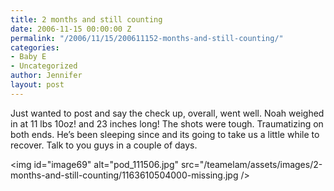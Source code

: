 ```yaml
---
title: 2 months and still counting
date: 2006-11-15 00:00:00 Z
permalink: "/2006/11/15/200611152-months-and-still-counting/"
categories:
- Baby E
- Uncategorized
author: Jennifer
layout: post
---
```


Just wanted to post and say the check up, overall, went well. Noah weighed in at 11 lbs 10oz! and 23 inches long! The shots were tough. Traumatizing on both ends. He&#8217;s been sleeping since and its going to take us a little while to recover. Talk to you guys in a couple of days.

<img id="image69" alt="pod_111506.jpg" src="/teamelam/assets/images/2-months-and-still-counting/1163610504000-missing.jpg />
